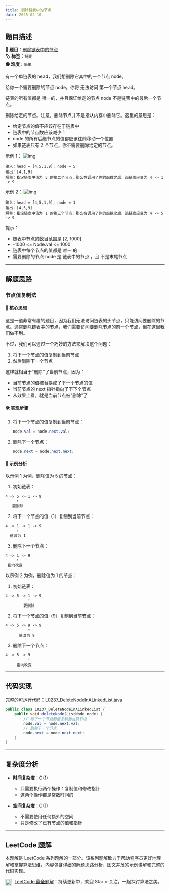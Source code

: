 ```yaml
---
title: 删除链表中的节点
date: 2025-02-10
---
```


## 题目描述

**🔗 题目**：[删除链表中的节点](https://leetcode.cn/problems/delete-node-in-a-linked-list/)  
**🏷️ 标签**：`链表`  
**🟢 难度**：`简单`  

有一个单链表的 head，我们想删除它其中的一个节点 node。

给你一个需要删除的节点 node。你将 无法访问 第一个节点 head。

链表的所有值都是 唯一的，并且保证给定的节点 node 不是链表中的最后一个节点。

删除给定的节点。注意，删除节点并不是指从内存中删除它。这里的意思是：
- 给定节点的值不应该存在于链表中
- 链表中的节点数应该减少 1
- node 的所有后继节点的值都应该往前移动一个位置
- 如果链表只有 2 个节点，你不需要删除给定的节点。

示例 1：
![img](https://assets.leetcode.com/uploads/2020/09/01/node1.jpg)
```
输入：head = [4,5,1,9], node = 5
输出：[4,1,9]
解释：指定链表中值为 5 的第二个节点，那么在调用了你的函数之后，该链表应变为 4 -> 1 -> 9
```

示例 2：
![img](https://assets.leetcode.com/uploads/2020/09/01/node2.jpg)
```
输入：head = [4,5,1,9], node = 1
输出：[4,5,9]
解释：指定链表中值为 1 的第三个节点，那么在调用了你的函数之后，该链表应变为 4 -> 5 -> 9
```

提示：
- 链表中节点的数目范围是 [2, 1000]
- -1000 <= Node.val <= 1000
- 链表中每个节点的值都是 唯一 的
- 需要删除的节点 node 是 链表中的节点 ，且 不是末尾节点

---

## 解题思路
### 节点值复制法

#### 📝 核心思想
这是一道非常有趣的题目，因为我们无法访问链表的头节点，只能访问要删除的节点。通常删除链表中的节点，我们需要访问要删除节点的前一个节点，但在这里我们做不到。

不过，我们可以通过一个巧妙的方法来解决这个问题：
1. 将下一个节点的值复制到当前节点
2. 然后删除下一个节点

这样就相当于"删除"了当前节点，因为：
- 当前节点的值被替换成了下一个节点的值
- 当前节点的 next 指针指向了下下个节点
- 从效果上看，就是当前节点被"删除"了

#### 🛠️ 实现步骤
1. 将下一个节点的值复制到当前节点：
   ```java
   node.val = node.next.val;
   ```

2. 删除下一个节点：
   ```java
   node.next = node.next.next;
   ```

#### 🧩 示例分析
以示例 1 为例，删除值为 5 的节点：

1. 初始链表：
```
4 -> 5 -> 1 -> 9
     ↑
   要删除
```

2. 将下一个节点的值（1）复制到当前节点：
```
4 -> 1 -> 1 -> 9
     ↑
  值改为 1
```

3. 删除下一个节点：
```
4 -> 1 -> 9
     ↑
 指向改变
```

以示例 2 为例，删除值为 1 的节点：

1. 初始链表：
```
4 -> 5 -> 1 -> 9
          ↑
        要删除
```

2. 将下一个节点的值（9）复制到当前节点：
```
4 -> 5 -> 9 -> 9
          ↑
      值改为 9
```

3. 删除下一个节点：
```
4 -> 5 -> 9
          ↑
     指向改变
```

---

## 代码实现

完整的可运行代码：[L0237_DeleteNodeInALinkedList.java](../src/main/java/L0237_DeleteNodeInALinkedList.java)

```java
public class L0237_DeleteNodeInALinkedList {
    public void deleteNode(ListNode node) {
        // 将下一个节点的值复制到当前节点
        node.val = node.next.val;
        // 删除下一个节点
        node.next = node.next.next;
    }
}
```

---

## 复杂度分析

- **时间复杂度**：O(1)
  - 只需要执行两个操作：复制值和修改指针
  - 这两个操作都是常数时间的

- **空间复杂度**：O(1)
  - 不需要使用任何额外的空间
  - 只是修改了已有节点的值和指针

---

## LeetCode 题解

本题解是 LeetCode 系列题解的一部分。该系列题解致力于帮助程序员更好地理解和掌握算法思维，内容包含详细的解题思路分析、图文并茂的示例讲解和完整的代码实现。

<img src="https://github.githubassets.com/images/modules/logos_page/GitHub-Mark.png" alt="GitHub" width="20" style="vertical-align: middle; margin-right: 5px"> [LeetCode 最全题解](https://github.com/LjyYano/LeetCode)：持续更新中，欢迎 Star ⭐️ 关注，一起探讨算法之美。 